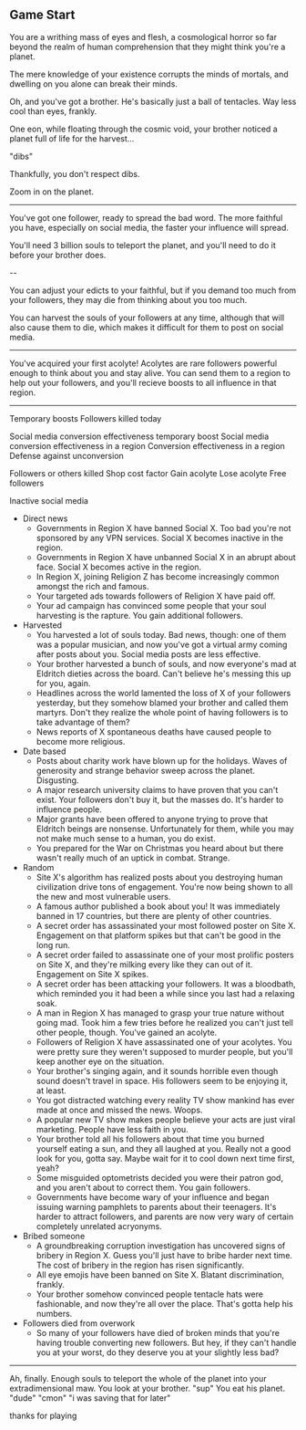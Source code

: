 ## Game Start

You are a writhing mass of eyes and flesh, a cosmological horror so far beyond the realm of human comprehension that they might think you're a planet.

The mere knowledge of your existence corrupts the minds of mortals, and dwelling on you alone can break their minds.

Oh, and you've got a brother. He's basically just a ball of tentacles. Way less cool than eyes, frankly.

One eon, while floating through the cosmic void, your brother noticed a planet full of life for the harvest...

"dibs"

Thankfully, you don't respect dibs.

Zoom in on the planet.

-------------------------------------------------------

You've got one follower, ready to spread the bad word. The more faithful you have, especially on social media, the faster your influence will spread. 

You'll need 3 billion souls to teleport the planet, and you'll need to do it before your brother does. 

--

You can adjust your edicts to your faithful, but if you demand too much from your followers, they may die from thinking about you too much. 

You can harvest the souls of your followers at any time, although that will also cause them to die, which makes it difficult for them to post on social media. 

------------------------------------------------

You've acquired your first acolyte! Acolytes are rare followers powerful enough to think about you and stay alive. You can send them to a region to help out your followers, and you'll recieve boosts to all influence in that region.

-------------------

Temporary boosts
Followers killed today

Social media conversion effectiveness temporary boost
Social media conversion effectiveness in a region
Conversion effectiveness in a region
Defense against unconversion

Followers or others killed
Shop cost factor
Gain acolyte
Lose acolyte
Free followers


Inactive social media

- Direct news
	- Governments in Region X have banned Social X. Too bad you're not sponsored by any VPN services. Social X becomes inactive in the region.
	- Governments in Region X have unbanned Social X in an abrupt about face. Social X becomes active in the region.
	- In Region X, joining Religion Z has become increasingly common amongst the rich and famous. 
	- Your targeted ads towards followers of Religion X have paid off.
	- Your ad campaign has convinced some people that your soul harvesting is the rapture. You gain additional followers.
- Harvested
	- You harvested a lot of souls today. Bad news, though: one of them was a popular musician, and now you've got a virtual army coming after posts about you. Social media posts are less effective.
	- Your brother harvested a bunch of souls, and now everyone's mad at Eldritch dieties across the board. Can't believe he's messing this up for you, again.
	- Headlines across the world lamented the loss of X of your followers yesterday, but they somehow blamed your brother and called them martyrs. Don't they realize the whole point of having followers is to take advantage of them?
	- News reports of X spontaneous deaths have caused people to become more religious.
- Date based
	- Posts about charity work have blown up for the holidays. Waves of generosity and strange behavior sweep across the planet. Disgusting.
	- A major research university claims to have proven that you can't exist. Your followers don't buy it, but the masses do. It's harder to influence people.
	- Major grants have been offered to anyone trying to prove that Eldritch beings are nonsense. Unfortunately for them, while you may not make much sense to a human, you do exist.
	- You prepared for the War on Christmas you heard about but there wasn't really much of an uptick in combat. Strange.
- Random
	- Site X's algorithm has realized posts about you destroying human civilization drive tons of engagement. You're now being shown to all the new and most vulnerable users.
	- A famous author published a book about you! It was immediately banned in 17 countries, but there are plenty of other countries.
	- A secret order has assassinated your most followed poster on Site X. Engagement on that platform spikes but that can't be good in the long run. 
	- A secret order failed to assassinate one of your most prolific posters on Site X, and they're milking every like they can out of it. Engagement on Site X spikes.
	- A secret order has been attacking your followers. It was a bloodbath, which reminded you it had been a while since you last had a relaxing soak.
	- A man in Region X has managed to grasp your true nature without going mad. Took him a few tries before he realized you can't just tell other people, though. You've gained an acolyte.
	- Followers of Religion X have assassinated one of your acolytes. You were pretty sure they weren't supposed to murder people, but you'll keep another eye on the situation.
	- Your brother's singing again, and it sounds horrible even though sound doesn't travel in space. His followers seem to be enjoying it, at least.
	- You got distracted watching every reality TV show mankind has ever made at once and missed the news. Woops.
	- A popular new TV show makes people believe your acts are just viral marketing. People have less faith in you.
	- Your brother told all his followers about that time you burned yourself eating a sun, and they all laughed at you. Really not a good look for you, gotta say. Maybe wait for it to cool down next time first, yeah?
	- Some misguided optometrists decided you were their patron god, and you aren't about to correct them. You gain followers.
	- Governments have become wary of your influence and began issuing warning pamphlets to parents about their teenagers. It's harder to attract followers, and parents are now very wary of certain completely unrelated acryonyms.
- Bribed someone
	- A groundbreaking corruption investigation has uncovered signs of bribery in Region X. Guess you'll just have to bribe harder next time. The cost of bribery in the region has risen significantly.
	- All eye emojis have been banned on Site X. Blatant discrimination, frankly.
	- Your brother somehow convinced people tentacle hats were fashionable, and now they're all over the place. That's gotta help his numbers. 
- Followers died from overwork
	- So many of your followers have died of broken minds that you're having trouble converting new followers. But hey, if they can't handle you at your worst, do they deserve you at your slightly less bad?

--------------------------------------

Ah, finally. Enough souls to teleport the whole of the planet into your extradimensional maw. 
You look at your brother.
"sup"
You eat his planet. 
"dude"
"cmon"
"i was saving that for later"

thanks for playing